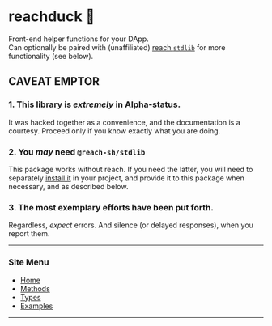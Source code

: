# reachduck 🦆

Front-end helper functions for your DApp.\
Can optionally be paired with (unaffiliated) [reach `stdlib`](https://www.npmjs.com/package/@reach-sh/stdlib) for more functionality (see below).

## CAVEAT EMPTOR
### 1. This library is *extremely* in Alpha-status. 
It was hacked together as a convenience, and the documentation is a courtesy. Proceed only if you know exactly what you are doing. 

### 2. You *may* need `@reach-sh/stdlib`
This package works without reach. If you need the latter, you will need to separately [install it](https://www.npmjs.com/package/@reach-sh/stdlib) in your project, and provide it to this package when necessary, and as described below. 

### 3. The most exemplary efforts have been put forth. 
Regardless, *expect* errors. And silence (or delayed responses), when you report them.


---

### Site Menu
* [Home](/index.md)
* [Methods](/methods.md)
* [Types](/types.md)
* [Examples](/examples.md)

---
